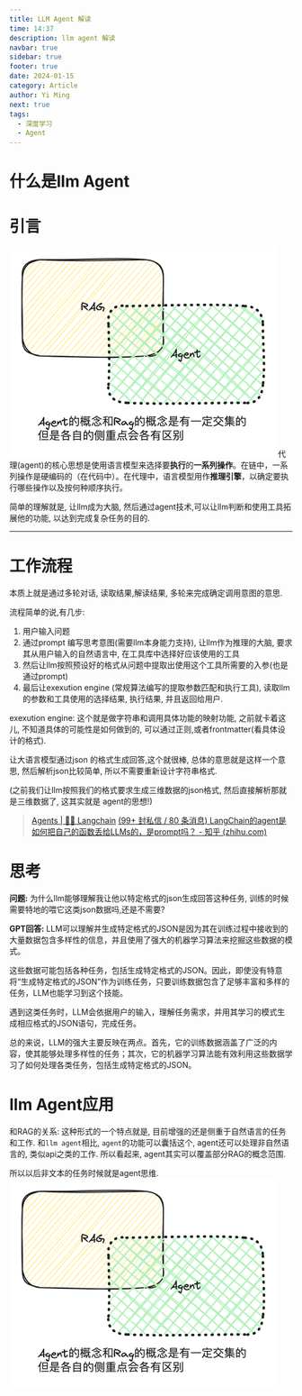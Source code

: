 ```yaml
---
title: LLM Agent 解读
time: 14:37
description: llm agent 解读
navbar: true
sidebar: true
footer: true
date: 2024-01-15
category: Article
author: Yi Ming
next: true
tags:
  - 深度学习
  - Agent
---
```


# 什么是llm Agent
# 引言  
![](pic/rag和agent的关系.excalidraw.png)
代理(agent)的核心思想是使用语言模型来选择要**执行**的**一系列操作**。在链中，一系列操作是硬编码的（在代码中）。在代理中，语言模型用作**推理引擎**，以确定要执行哪些操作以及按何种顺序执行。

简单的理解就是, 让llm成为大脑, 然后通过agent技术,可以让llm判断和使用工具拓展他的功能, 以达到完成复杂任务的目的. 

---  
# 工作流程  
本质上就是通过多轮对话, 读取结果,解读结果, 多轮来完成确定调用意图的意思.  

流程简单的说,有几步:
1. 用户输入问题
2. 通过prompt 编写思考意图(需要llm本身能力支持), 让llm作为推理的大脑, 要求其从用户输入的自然语言中, 在工具库中选择好应该使用的工具
3. 然后让llm按照预设好的格式从问题中提取出使用这个工具所需要的入参(也是通过prompt)
4. 最后让exexution engine (常规算法编写的提取参数匹配和执行工具), 读取llm的参数和工具使用的选择结果, 执行结果, 并且返回给用户.

exexution engine:  这个就是做字符串和调用具体功能的映射功能, 之前就卡着这儿, 不知道具体的可能性是如何做到的,  可以通过正则,或者frontmatter(看具体设计的格式). 

让大语言模型通过json 的格式生成回答,这个就很棒, 总体的意思就是这样一个意思, 然后解析json比较简单, 所以不需要重新设计字符串格式. 

(之前我们让llm按照我们的格式要求生成三维数据的json格式, 然后直接解析那就是三维数据了, 这其实就是 agent的思想!)

>[Agents | 🦜️🔗 Langchain](https://python.langchain.com/docs/modules/agents/)
>[(99+ 封私信 / 80 条消息) LangChain的agent是如何把自己的函数丢给LLMs的，是prompt吗？ - 知乎 (zhihu.com)](https://www.zhihu.com/question/604480991/answer/3080252928)

# 思考 

**问题:**
为什么llm能够理解我让他以特定格式的json生成回答这种任务, 训练的时候需要特地的喂它这类json数据吗,还是不需要?

**GPT回答:** 
LLM可以理解并生成特定格式的JSON是因为其在训练过程中接收到的大量数据包含多样性的信息，并且使用了强大的机器学习算法来挖掘这些数据的模式。

这些数据可能包括各种任务，包括生成特定格式的JSON。因此，即使没有特意将“生成特定格式的JSON”作为训练任务，只要训练数据包含了足够丰富和多样的任务，LLM也能学习到这个技能。

遇到这类任务时，LLM会依据用户的输入，理解任务需求，并用其学习的模式生成相应格式的JSON语句，完成任务。

总的来说，LLM的强大主要反映在两点。首先，它的训练数据涵盖了广泛的内容，使其能够处理多样性的任务；其次，它的机器学习算法能有效利用这些数据学习了如何处理各类任务，包括生成特定格式的JSON。


# llm Agent应用 

和RAG的关系:
这种形式的一个特点就是, 目前增强的还是侧重于自然语言的任务和工作. 和`llm agent`相比,  `agent`的功能可以囊括这个, agent还可以处理非自然语言的, 类似api之类的工作. 所以看起来, agent其实可以覆盖部分RAG的概念范围.

所以以后非文本的任务时候就是agent思维.
![](pic/rag和agent的关系.excalidraw.png)



